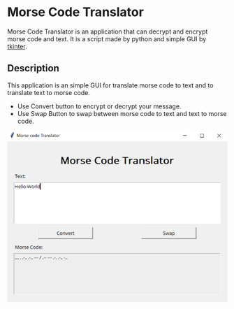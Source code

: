 # Morse Code Translator

Morse Code Translator is an application that can decrypt and encrypt morse code and text. It is a script made by python and simple GUI by [tkinter](https://docs.python.org/3/library/tkinter.html).

## Description

This application is an simple GUI for translate morse code to text and to translate text to morse code.
- Use Convert button to encrypt or decrypt your message.
- Use Swap Button to swap between morse code to text and text to morse code.


![screenshot](./static/img/screenshot1.png)
